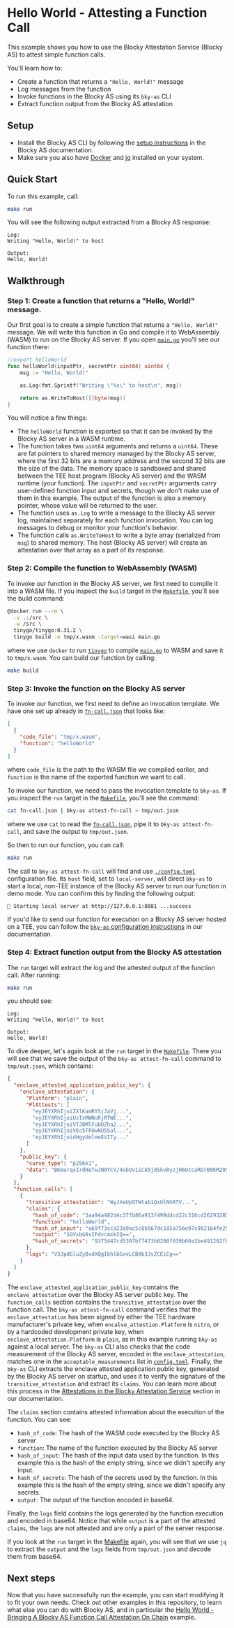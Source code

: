 # Hello World - Attesting a Function Call

This example shows you how to use the Blocky Attestation Service (Blocky AS) to
attest simple function calls.

You'll learn how to:

- Create a function that returns a `"Hello, World!"` message
- Log messages from the function
- Invoke functions in the Blocky AS using its `bky-as` CLI
- Extract function output from the Blocky AS attestation

## Setup

- Install the Blocky AS CLI by following the
  [setup instructions](https://blocky-docs.redocly.app/attestation-service/setup)
  in the Blocky AS documentation.
- Make sure you also have
  [Docker](https://www.docker.com/) and [jq](https://jqlang.org/) installed on
  your system.

## Quick Start

To run this example, call:

```bash
make run
```

You will see the following output extracted from a Blocky AS response:

```
Log:
Writing "Hello, World!" to host

Output:
Hello, World!
```

## Walkthrough

### Step 1: Create a function that returns a "Hello, World!" message.

Our first goal is to create a simple function that returns a `"Hello, World!"`
message. We will write this function in Go and compile it to WebAssembly (WASM)
to run on the Blocky AS server. If you open [`main.go`](./main.go) you'll see
our function there:

```go
//export helloWorld
func helloWorld(inputPtr, secretPtr uint64) uint64 {
	msg := "Hello, World!"

	as.Log(fmt.Sprintf("Writing \"%s\" to host\n", msg))

	return as.WriteToHost([]byte(msg))
}
```

You will notice a few things:

- The `helloWorld` function is exported so that it can be invoked by the
  Blocky AS server in a WASM runtime.
- The function takes two `uint64` arguments and returns a `uint64`. These are
  fat pointers to shared memory managed by the Blocky AS server, where the first
  32 bits are a memory address and the second 32 bits are the size of the data.
  The memory space is sandboxed and shared between the TEE host program (Blocky
  AS server) and the WASM runtime (your function). The `inputPtr` and
  `secretPtr` arguments carry user-defined function input and secrets,
  though we don't make use of them in this example. The output of the function
  is also a memory pointer, whose value will be returned to the user.
- The function uses `as.Log` to write a message to the Blocky AS server log, 
  maintained separately for each function invocation. You can log messages
  to debug or monitor your function's behavior.
- The function calls `as.WriteToHost` to write a byte array (serialized from
  `msg`) to shared memory. The host (Blocky AS server) will create an 
  attestation over that array as a part of its response.

### Step 2: Compile the function to WebAssembly (WASM)

To invoke our function in the Blocky AS server, we first need to compile
it into a WASM file. If you inspect the `build` target in the
[`Makefile`](./Makefile), you'll see the build command:

```bash
@docker run --rm \
  -v .:/src \
  -w /src \
  tinygo/tinygo:0.31.2 \
  tinygo build -o tmp/x.wasm -target=wasi main.go
```

where we use `docker` to run [`tinygo`](https://tinygo.org/) to compile 
[`main.go`](./main.go) to WASM and save it to `tmp/x.wasm`. You can build our
function by calling:

```bash
make build
```

### Step 3: Invoke the function on the Blocky AS server

To invoke our function, we first need to define an invocation template.
We have one set up already in [`fn-call.json`](./fn-call.json) that looks like:

```json
[
  {
    "code_file": "tmp/x.wasm",
    "function": "helloWorld"
  }
]
```

where `code_file` is the path to the WASM file we compiled earlier, and
`function` is the name of the exported function we want to call.

To invoke our function, we need to pass the invocation template to `bky-as`.
If you inspect the `run` target in the [`Makefile`](./Makefile), you'll see the
command:

```bash
cat fn-call.json | bky-as attest-fn-call > tmp/out.json
```

where we use `cat` to read the [`fn-call.json`](./fn-call.json), pipe it to
`bky-as attest-fn-call`, and save the output to `tmp/out.json`.

So then to run our function, you can call:

```bash
make run
```

The call to `bky-as attest-fn-call` will find and use
[`./config.toml`](./config.toml) configuration file.
Its `host` field, set to `local-server`, will direct `bky-as` to start a local, 
non-TEE instance of the Blocky AS server to run our function in demo mode.
You can confirm this by finding the following output:

```
🚀 Starting local server at http://127.0.0.1:8081 ...success
```

If you'd like to send our function for execution on a Blocky AS server hosted
on a TEE, you can follow the
[`bky-as` configuration instructions](https://blocky-docs.redocly.app/attestation-service/setup#configuration)
in our documentation.

### Step 4: Extract function output from the Blocky AS attestation

The `run` target will extract the log and the attested output of the function 
call. 
After running:

```bash
make run
```

you should see:

```
Log:
Writing "Hello, World!" to host

Output:
Hello, World!
```

To dive deeper, let's again look at the `run` target in the 
[`Makefile`](./Makefile). There you will see that we save the output of the
`bky-as attest-fn-call` command to `tmp/out.json`, which contains:

```json
{
  "enclave_attested_application_public_key": {
    "enclave_attestation": {
      "Platform": "plain",
      "PlAttests": [
        "eyJEYXRhIjoiZXlKamRYSjJaVj...", 
        "eyJEYXRhIjoiUzIxMWNuRjRTWE...", 
        "eyJEYXRhIjoiVTJ0MlFubDZha2...",
        "eyJEYXRhIjoiVEc5TFUwNU5Sal...",
        "eyJEYXRhIjoidHgyUmlmeEVITy..."
      ]
    },
    "public_key": {
      "curve_type": "p256k1",
      "data": "BKmurqxIrdHeTwJN0YCV/4xbOv1iCA5jdSkvByzjH6UccaRDrB8KM295IkeihMQJOLoKSNMF5/mKypRbUp7Lkcs="
    }
  },
  "function_calls": [
    {
      "transitive_attestation": "WyJXeUpOTWtab1QxUlNhRTV...",
      "claims": {
        "hash_of_code": "3aa94a482d4c37fb86a913f499ddcd22c316cd26293285bf063d015c160121e1f8821019d4e141ac1eb17030f556368a7edbd3d4cc24f159107b2bb07fb27a05",
        "function": "helloWorld",
        "hash_of_input": "a69f73cca23a9ac5c8b567dc185a756e97c982164fe25859e0d1dcc1475c80a615b2123af1f5f94c11e3e9402c3ac558f500199d95b6d3e301758586281dcd26",
        "output": "SGVsbG8sIFdvcmxkIQ==",
        "hash_of_secrets": "9375447cd5307bf7473b8200f039b60a3be491282f852df9f42ce31a8a43f6f8e916c4f8264e7d233add48746a40166eec588be8b7b9b16a5eb698d4c3b06e00"
      },
      "logs": "V3JpdGluZyBvdXQgIkhlbGxvLCBXb3JsZCEiCg=="
    }
  ]
}
```

The `enclave_attested_application_public_key` contains the `enclave_attestation`
over the Blocky AS server public key. The `function_calls` section contains the
`transitive_attestation` over the function call. The `bky-as attest-fn-call`
command verifies that the `enclave_attestation` has been signed by either the
TEE hardware manufacturer's private key, when `encalve_attestion.Platform` is
`nitro`, or by a hardcoded development private key, when
`enclave_attestation.Platform` is `plain`, as in this example running
`bky-as` against a local server. The `bky-as` CLI also checks that the code
measurement of the Blocky AS server, encoded in the `enclave_attestation`,
matches one in the `acceptable_measurements` list in 
[`config.toml`](./config.toml). Finally, the `bky-as` CLI extracts the enclave
attested application public key, generated by the Blocky AS server on startup,
and uses it to verify the signature of the `transitive_attestation` and extract
its `claims`. You can learn more about this process in the
[Attestations in the Blocky Attestation Service](https://blocky-docs.redocly.app/attestation-service/concepts#attestations-in-the-blocky-attestation-service)
section in our documentation.

The `claims` section contains attested information about the execution of
the function.
You can see:

- `hash_of_code`: The hash of the WASM code executed by the Blocky AS server
- `function`: The name of the function executed by the Blocky AS server
- `hash_of_input`: The hash of the input data used by the function. In this
  example this is the hash of the empty string, since we didn't specify any
  input.
- `hash_of_secrets`: The hash of the secrets used by the function. In this
  example this is the hash of the empty string, since we didn't specify any
  secrets.
- `output`: The output of the function encoded in base64.

Finally, the `logs` field contains the logs generated by the function execution
and encoded in base64. Notice that while `output` is a part of the attested
`claims`, the `logs` are not attested and are only a part of the server response. 

If you look at the `run` target in the [Makefile](./Makefile) again, you will
see that we use `jq` to extract the `output` and the `logs` fields from
`tmp/out.json` and decode them from base64.

## Next steps

Now that you have successfully run the example, you can start modifying it to
fit your own needs. Check out other examples in this repository, to learn what
else you can do with Blocky AS, and in particular the 
[Hello World - Bringing A Blocky AS Function Call Attestation On Chain](../hello_world_on_chain)
example.


